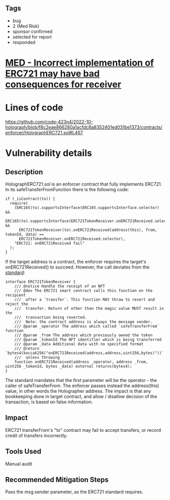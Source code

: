 ## Tags

- bug
- 2 (Med Risk)
- sponsor confirmed
- selected for report
- responded

# [MED - Incorrect implementation of ERC721 may have bad consequences for receiver](https://github.com/code-423n4/2022-10-holograph-findings/issues/469) 

# Lines of code

https://github.com/code-423n4/2022-10-holograph/blob/f8c2eae866280a1acfdc8a8352401ed031be1373/contracts/enforcer/HolographERC721.sol#L467


# Vulnerability details

## Description

HolographERC721.sol is an enforcer contract that fully implements ERC721. In its safeTransferFromFunction there is the following code:
```
if (_isContract(to)) {
  require(
    (ERC165(to).supportsInterface(ERC165.supportsInterface.selector) &&
      ERC165(to).supportsInterface(ERC721TokenReceiver.onERC721Received.selector) &&
      ERC721TokenReceiver(to).onERC721Received(address(this), from, tokenId, data) ==
      ERC721TokenReceiver.onERC721Received.selector),
    "ERC721: onERC721Received fail"
  );
}
```
If the target address is a contract, the enforcer requires the target's onERC721Received() to succeed. However, the call deviates from the [standard](https://eips.ethereum.org/EIPS/eip-721):
```
interface ERC721TokenReceiver {
    /// @notice Handle the receipt of an NFT
    /// @dev The ERC721 smart contract calls this function on the recipient
    ///  after a `transfer`. This function MAY throw to revert and reject the
    ///  transfer. Return of other than the magic value MUST result in the
    ///  transaction being reverted.
    ///  Note: the contract address is always the message sender.
    /// @param _operator The address which called `safeTransferFrom` function
    /// @param _from The address which previously owned the token
    /// @param _tokenId The NFT identifier which is being transferred
    /// @param _data Additional data with no specified format
    /// @return `bytes4(keccak256("onERC721Received(address,address,uint256,bytes)"))`
    ///  unless throwing
    function onERC721Received(address _operator, address _from, uint256 _tokenId, bytes _data) external returns(bytes4);
}
```

The standard mandates that the first parameter will be the operator - the caller of safeTransferFrom. The enforcer passes instead the address(this) value, in other words the Holographer address. The impact is that any bookkeeping done in target contract, and allow / disallow decision of the transaction, is based on false information.

## Impact

ERC721 transferFrom's "to" contract may fail to accept transfers, or record credit of transfers incorrectly. 

## Tools Used

Manual audit

## Recommended Mitigation Steps

Pass the msg.sender parameter, as the ERC721 standard requires.